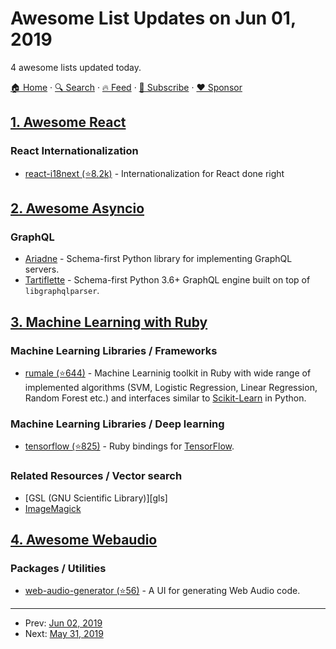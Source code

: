 # Awesome List Updates on Jun 01, 2019

4 awesome lists updated today.

[🏠 Home](/README.md) · [🔍 Search](https://www.trackawesomelist.com/search/) · [🔥 Feed](https://www.trackawesomelist.com/rss.xml) · [📮 Subscribe](https://trackawesomelist.us17.list-manage.com/subscribe?u=d2f0117aa829c83a63ec63c2f&id=36a103854c) · [❤️  Sponsor](https://github.com/sponsors/theowenyoung)



## [1. Awesome React](/content/enaqx/awesome-react/README.md)

### React Internationalization

*   [react-i18next (⭐8.2k)](https://github.com/i18next/react-i18next) - Internationalization for React done right

## [2. Awesome Asyncio](/content/timofurrer/awesome-asyncio/README.md)

### GraphQL

*   [Ariadne](https://ariadnegraphql.org) - Schema-first Python library for implementing GraphQL servers.
*   [Tartiflette](https://tartiflette.io/) - Schema-first Python 3.6+ GraphQL engine built on top of `libgraphqlparser`.

## [3. Machine Learning with Ruby](/content/arbox/machine-learning-with-ruby/README.md)

### Machine Learning Libraries / Frameworks

*   [rumale (⭐644)](https://github.com/yoshoku/rumale) -
    Machine Learninig toolkit in Ruby with wide range of implemented algorithms
    (SVM, Logistic Regression, Linear Regression, Random Forest etc.) and
    interfaces similar to [Scikit-Learn](https://scikit-learn.org/stable/index.html) in Python.

### Machine Learning Libraries / Deep learning

*   [tensorflow (⭐825)](https://github.com/somaticio/tensorflow.rb) - Ruby bindings for [TensorFlow](https://www.tensorflow.org/).

### Related Resources / Vector search

*   <a name="gls"></a>
    \[GSL (GNU Scientific Library)]\[gls]
*   <a name="imagemagic"></a>
    [ImageMagick](https://www.imagemagick.org/script/index.php)

## [4. Awesome Webaudio](/content/notthetup/awesome-webaudio/README.md)

### Packages / Utilities

*   [web-audio-generator (⭐56)](https://github.com/ISNIT0/webaudio-generator) - A UI for generating Web Audio code.

---

- Prev: [Jun 02, 2019](/content/2019/06/02/README.md)
- Next: [May 31, 2019](/content/2019/05/31/README.md)